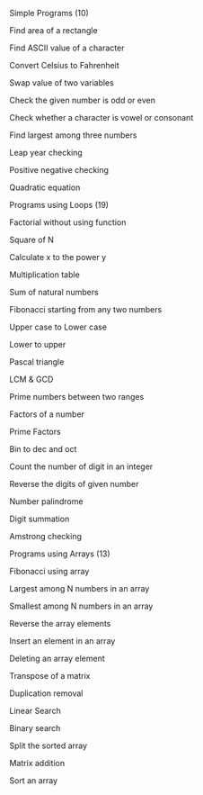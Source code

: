 Simple Programs (10)

Find area of a rectangle

Find ASCII value of a character

Convert Celsius to Fahrenheit

Swap value of two variables

Check the given number is odd or even

Check whether a character is vowel or consonant

Find largest among three numbers

Leap year checking

Positive negative checking

Quadratic equation

Programs using Loops (19)

Factorial without using function

Square of N

Calculate x to the power y

Multiplication table

Sum of natural numbers

Fibonacci starting from any two numbers

Upper case to Lower case

Lower to upper

Pascal triangle

LCM & GCD

Prime numbers between two ranges

Factors of a number

Prime Factors

Bin to dec and oct

Count the number of digit in an integer

Reverse the digits of given number

Number palindrome

Digit summation

Amstrong checking

Programs using Arrays (13)

Fibonacci using array

Largest among N numbers in an array

Smallest among N numbers in an array

Reverse the array elements

Insert an element in an array

Deleting an array element

Transpose of a matrix

Duplication removal

Linear Search

Binary search

Split the sorted array

Matrix addition

Sort an array

